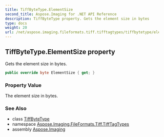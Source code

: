```yaml
---
title: TiffByteType.ElementSize
second_title: Aspose.Imaging for .NET API Reference
description: TiffByteType property. Gets the element size in bytes
type: docs
weight: 20
url: /net/aspose.imaging.fileformats.tiff.tifftagtypes/tiffbytetype/elementsize/
---
```

## TiffByteType.ElementSize property

Gets the element size in bytes.

```csharp
public override byte ElementSize { get; }
```

### Property Value

The element size in bytes.

### See Also

* class [TiffByteType](../)
* namespace [Aspose.Imaging.FileFormats.Tiff.TiffTagTypes](../../tiffbytetype/)
* assembly [Aspose.Imaging](../../../)


